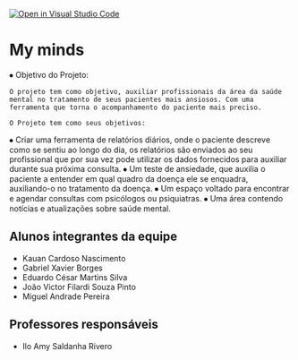 [![Open in Visual Studio Code](https://classroom.github.com/assets/open-in-vscode-718a45dd9cf7e7f842a935f5ebbe5719a5e09af4491e668f4dbf3b35d5cca122.svg)](https://classroom.github.com/online_ide?assignment_repo_id=10811965&assignment_repo_type=AssignmentRepo)
# My minds

⦁	Objetivo do Projeto:

 	O projeto tem como objetivo, auxiliar profissionais da área da saúde mental no tratamento de seus pacientes mais ansiosos. Com uma ferramenta que torna o acompanhamento do paciente mais preciso.

	O Projeto tem como seus objetivos:

⦁	Criar uma ferramenta de relatórios diários, onde o paciente descreve como se sentiu ao longo do dia, os relatórios são enviados ao seu profissional que por sua vez pode utilizar os dados fornecidos para auxiliar durante sua próxima consulta.
⦁	Um teste de ansiedade, que auxilia o paciente a entender em qual quadro da doença ele se enquadra, auxiliando-o no tratamento da doença.
⦁	Um espaço voltado para encontrar e agendar consultas com psicólogos ou psiquiatras.
⦁	Uma área contendo notícias e atualizações sobre saúde mental.


## Alunos integrantes da equipe

* Kauan Cardoso Nascimento
* Gabriel Xavier Borges
* Eduardo César Martins Silva
* João Victor Filardi Souza Pinto
* Miguel Andrade Pereira

## Professores responsáveis

* Ilo Amy Saldanha Rivero
